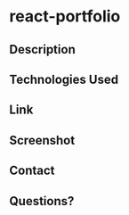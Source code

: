 # react-portfolio
## Description
## Technologies Used
## Link
## Screenshot
## Contact 
## Questions?
